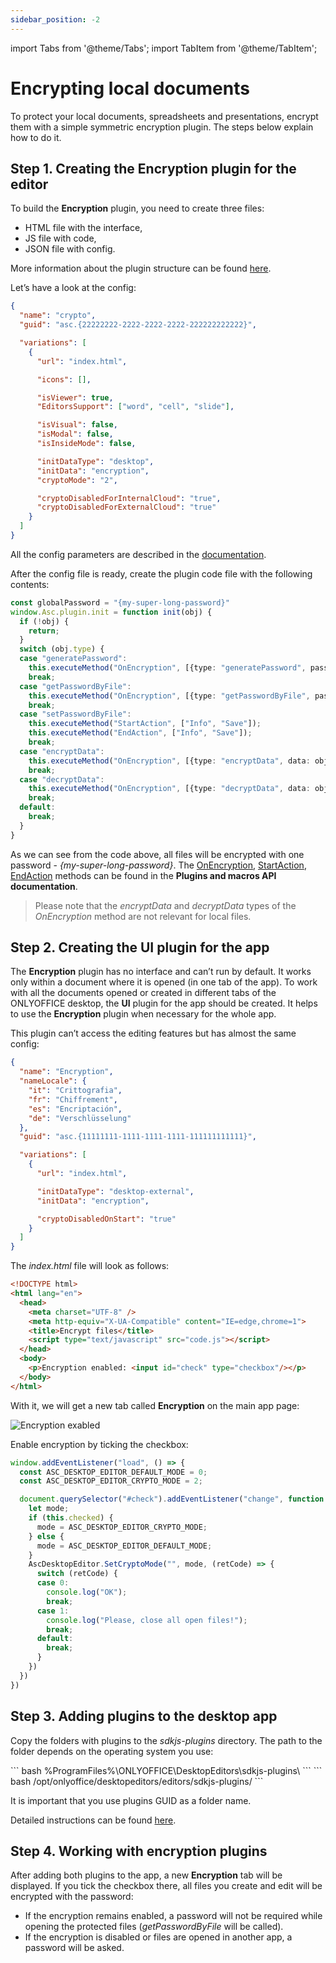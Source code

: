 ```yaml
---
sidebar_position: -2
---
```


import Tabs from '@theme/Tabs';
import TabItem from '@theme/TabItem';

# Encrypting local documents

To protect your local documents, spreadsheets and presentations, encrypt them with a simple symmetric encryption plugin. The steps below explain how to do it.

## Step 1. Creating the Encryption plugin for the editor

To build the **Encryption** plugin, you need to create three files:

- HTML file with the interface,
- JS file with code,
- JSON file with config.

More information about the plugin structure can be found [here](../../../plugin-and-macros/structure/configuration/configuration.md).

Let’s have a look at the config:

``` json
{
  "name": "crypto",
  "guid": "asc.{22222222-2222-2222-2222-222222222222}",

  "variations": [
    {
      "url": "index.html",

      "icons": [],

      "isViewer": true,
      "EditorsSupport": ["word", "cell", "slide"],

      "isVisual": false,
      "isModal": false,
      "isInsideMode": false,

      "initDataType": "desktop",
      "initData": "encryption",
      "cryptoMode": "2",

      "cryptoDisabledForInternalCloud": "true",
      "cryptoDisabledForExternalCloud": "true"
    }
  ]
}
```

All the config parameters are described in the [documentation](../../../plugin-and-macros/structure/configuration/configuration.md).

After the config file is ready, create the plugin code file with the following contents:

``` ts
const globalPassword = "{my-super-long-password}"
window.Asc.plugin.init = function init(obj) {
  if (!obj) {
    return;
  }
  switch (obj.type) {
  case "generatePassword":
    this.executeMethod("OnEncryption", [{type: "generatePassword", password: globalPassword}]);
    break;
  case "getPasswordByFile":
    this.executeMethod("OnEncryption", [{type: "getPasswordByFile", password: globalPassword}]);
    break;
  case "setPasswordByFile":
    this.executeMethod("StartAction", ["Info", "Save"]);
    this.executeMethod("EndAction", ["Info", "Save"]);
    break;
  case "encryptData":
    this.executeMethod("OnEncryption", [{type: "encryptData", data: obj.data, check: true}]);
    break;
  case "decryptData":
    this.executeMethod("OnEncryption", [{type: "decryptData", data: obj.data, check: true}]);
    break;
  default:
    break;
  }
}
```

As we can see from the code above, all files will be encrypted with one password - *\{my-super-long-password\}*. The [OnEncryption](../../../plugin-and-macros/interacting-with-editors/methods/text-document-api/Api/Methods/OnEncryption.md), [StartAction](../../../plugin-and-macros/interacting-with-editors/methods/text-document-api/Api/Methods/StartAction.md), [EndAction](../../../plugin-and-macros/interacting-with-editors/methods/text-document-api/Api/Methods/EndAction.md) methods can be found in the **Plugins and macros API documentation**.

> Please note that the *encryptData* and *decryptData* types of the *OnEncryption* method are not relevant for local files.

## Step 2. Creating the UI plugin for the app

The **Encryption** plugin has no interface and can’t run by default. It works only within a document where it is opened (in one tab of the app). To work with all the documents opened or created in different tabs of the ONLYOFFICE desktop, the **UI** plugin for the app should be created. It helps to use the **Encryption** plugin when necessary for the whole app.

This plugin can’t access the editing features but has almost the same config:

``` json
{
  "name": "Encryption",
  "nameLocale": { 
    "it": "Crittografia",
    "fr": "Chiffrement",
    "es": "Encriptación",
    "de": "Verschlüsselung"
  },
  "guid": "asc.{11111111-1111-1111-1111-111111111111}",

  "variations": [
    {
      "url": "index.html",

      "initDataType": "desktop-external",
      "initData": "encryption",

      "cryptoDisabledOnStart": "true"
    }
  ]
}
```

The *index.html* file will look as follows:

``` html
<!DOCTYPE html>
<html lang="en">
  <head>
    <meta charset="UTF-8" />
    <meta http-equiv="X-UA-Compatible" content="IE=edge,chrome=1">
    <title>Encrypt files</title>
    <script type="text/javascript" src="code.js"></script>
  </head>
  <body>
    <p>Encryption enabled: <input id="check" type="checkbox"/></p>
  </body>
</html>
```

With it, we will get a new tab called **Encryption** on the main app page:

![Encryption exabled](/assets/images/desktop/encryption-enabled.png)

Enable encryption by ticking the checkbox:

``` ts
window.addEventListener("load", () => {
  const ASC_DESKTOP_EDITOR_DEFAULT_MODE = 0;
  const ASC_DESKTOP_EDITOR_CRYPTO_MODE = 2;

  document.querySelector("#check").addEventListener("change", function changeListener() {
    let mode;
    if (this.checked) {
      mode = ASC_DESKTOP_EDITOR_CRYPTO_MODE;
    } else {
      mode = ASC_DESKTOP_EDITOR_DEFAULT_MODE;
    }
    AscDesktopEditor.SetCryptoMode("", mode, (retCode) => {
      switch (retCode) {
      case 0:
        console.log("OK");
        break;
      case 1:
        console.log("Please, close all open files!");
        break;
      default:
        break;
      }
    })
  })
})
```

## Step 3. Adding plugins to the desktop app

Copy the folders with plugins to the *sdkjs-plugins* directory. The path to the folder depends on the operating system you use:

<Tabs>
  <TabItem value="windows" label="Windows">
      ``` bash
      %ProgramFiles%\ONLYOFFICE\DesktopEditors\sdkjs-plugins\
      ```
  </TabItem>
  <TabItem value="linux" label="Linux">
      ``` bash
      /opt/onlyoffice/desktopeditors/editors/sdkjs-plugins/
      ```
  </TabItem>
</Tabs>

It is important that you use plugins GUID as a folder name.

Detailed instructions can be found [here](../../../plugin-and-macros/tutorials/installing/onlyoffice-desktop-editors.md).

## Step 4. Working with encryption plugins

After adding both plugins to the app, a new **Encryption** tab will be displayed. If you tick the checkbox there, all files you create and edit will be encrypted with the password:

- If the encryption remains enabled, a password will not be required while opening the protected files (*getPasswordByFile* will be called).
- If the encryption is disabled or files are opened in another app, a password will be asked.
